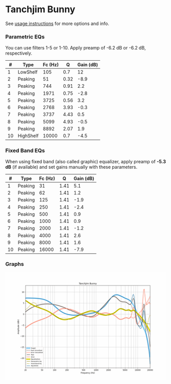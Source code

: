 # Tanchjim Bunny
See [usage instructions](https://github.com/jaakkopasanen/AutoEq#usage) for more options and info.

### Parametric EQs
You can use filters 1-5 or 1-10. Apply preamp of -6.2 dB or -6.2 dB, respectively.

|   # | Type      |   Fc (Hz) |    Q |   Gain (dB) |
|-----|-----------|-----------|------|-------------|
|   1 | LowShelf  |       105 | 0.7  |        12   |
|   2 | Peaking   |        51 | 0.32 |        -8.9 |
|   3 | Peaking   |       744 | 0.91 |         2.2 |
|   4 | Peaking   |      1971 | 0.75 |        -2.8 |
|   5 | Peaking   |      3725 | 0.56 |         3.2 |
|   6 | Peaking   |      2768 | 3.93 |        -0.3 |
|   7 | Peaking   |      3737 | 4.43 |         0.5 |
|   8 | Peaking   |      5099 | 4.93 |        -0.5 |
|   9 | Peaking   |      8892 | 2.07 |         1.9 |
|  10 | HighShelf |     10000 | 0.7  |        -4.5 |

### Fixed Band EQs
When using fixed band (also called graphic) equalizer, apply preamp of **-5.3 dB** (if available) and set gains manually with these parameters.

|   # | Type    |   Fc (Hz) |    Q |   Gain (dB) |
|-----|---------|-----------|------|-------------|
|   1 | Peaking |        31 | 1.41 |         5.1 |
|   2 | Peaking |        62 | 1.41 |         1.2 |
|   3 | Peaking |       125 | 1.41 |        -1.9 |
|   4 | Peaking |       250 | 1.41 |        -2.4 |
|   5 | Peaking |       500 | 1.41 |         0.9 |
|   6 | Peaking |      1000 | 1.41 |         0.9 |
|   7 | Peaking |      2000 | 1.41 |        -1.2 |
|   8 | Peaking |      4000 | 1.41 |         2.6 |
|   9 | Peaking |      8000 | 1.41 |         1.6 |
|  10 | Peaking |     16000 | 1.41 |        -7.9 |

### Graphs
![](./Tanchjim%20Bunny.png)
